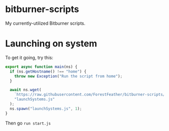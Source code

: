 # bitburner-scripts

My currently-utilized Bitburner scripts.

# Launching on system

To get it going, try this:

```javascript
export async function main(ns) {
  if (ns.getHostname() !== "home") {
    throw new Exception("Run the script from home");
  }

  await ns.wget(
    `https://raw.githubusercontent.com/ForestFeather/bitburner-scripts/master/launchSystems.js?ts=${new Date().getTime()}`,
    "launchSystems.js"
  );
  ns.spawn("launchSystems.js", 1);
}
```

Then go `run start.js`